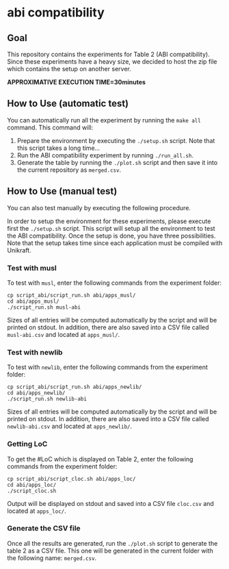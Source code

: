 # abi compatibility

## Goal

This repository contains the experiments for Table 2 (ABI
compatibility). Since these experiments have a heavy size, we decided
to host the zip file which contains the setup on another server.

**APPROXIMATIVE EXECUTION TIME=30minutes**

## How to Use (automatic test)

You can automatically run all the experiment by running the `make all`
command. This command will:

1. Prepare the environment by executing the `./setup.sh` script. Note
that this script takes a long time...
2. Run the ABI compatibility experiment by running `./run_all.sh`. 
3. Generate the table by running the `./plot.sh` script and then save
it into the current repository as `merged.csv`.

## How to Use (manual test)

You can also test manually by executing the following procedure.

In order to setup the environment for these experiments, please
execute first the `./setup.sh` script. This script will setup all the
environment to test the ABI compatibility. Once the setup is done, you
have three possibilities. Note that the setup takes time since each
application must be compiled with Unikraft.

### Test with musl

To test with `musl`, enter the following commands from the experiment
folder:
```
cp script_abi/script_run.sh abi/apps_musl/
cd abi/apps_musl/
./script_run.sh musl-abi
```
Sizes of all entries will be computed automatically by the script and
will be printed on stdout. In addition, there are also saved into a
CSV file called `musl-abi.csv` and located at `apps_musl/`.

### Test with newlib

To test with `newlib`, enter the following commands from the experiment
folder:
```
cp script_abi/script_run.sh abi/apps_newlib/
cd abi/apps_newlib/
./script_run.sh newlib-abi
```
Sizes of all entries will be computed automatically by the script and
will be printed on stdout. In addition, there are also saved into a
CSV file called `newlib-abi.csv` and located at `apps_newlib/`.

### Getting LoC

To get the #LoC which is displayed on Table 2, enter the following
commands from the experiment folder:
```
cp script_abi/script_cloc.sh abi/apps_loc/
cd abi/apps_loc/
./script_cloc.sh
```
Output will be displayed on stdout and saved into a CSV file
`cloc.csv` and located at `apps_loc/`.

### Generate the CSV file

Once all the results are generated, run the `./plot.sh` script to
generate the table 2 as a CSV file. This one will be generated in the
current folder with the following name: `merged.csv`.